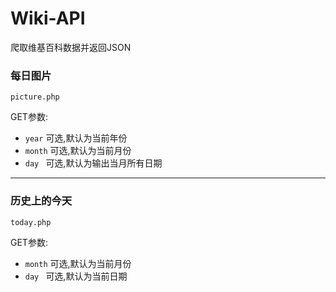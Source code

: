 # Wiki-API

爬取维基百科数据并返回JSON

### 每日图片

`picture.php`

GET参数:

- `year` 可选,默认为当前年份
- `month`  可选,默认为当前月份
- `day ` 可选,默认为输出当月所有日期

---

### 历史上的今天

`today.php`

GET参数:

- `month`  可选,默认为当前月份
- `day ` 可选,默认为当前日期





